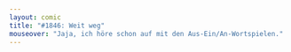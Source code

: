 ```yaml
---
layout: comic
title: "#1846: Weit weg"
mouseover: "Jaja, ich höre schon auf mit den Aus-Ein/An-Wortspielen."
---
```

